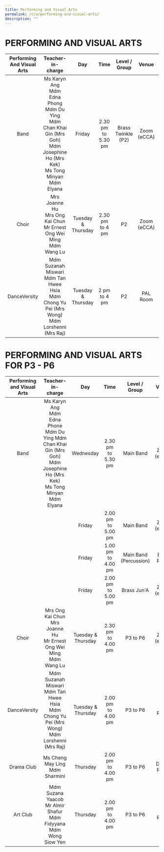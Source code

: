 ```yaml
---
title: Performing and Visual Arts
permalink: /cca/performing-and-visual-arts/
description: ""
---
```


# PERFORMING AND VISUAL ARTS

| Performing And Visual Arts |                                                                   Teacher-in-charge                                                                   |        Day         |        Time        |   Level / Group    |    Venue    |    Recruiting which level for 2022?    |
| :------------------------: | :---------------------------------------------------------------------------------------------------------------------------------------------------: | :----------------: | :----------------: | :----------------: | :---------: | :------------------------------------: |
|            Band            | Ms Karyn Ang <br>Mdm Edna Phong <br> Mdm Du Ying <br> Mdm Chan Khai Gin (Mrs Goh) <br> Mdm Josephine Ho (Mrs Kek) <br> Ms Tong Minyan <br> Mdm Elyana |       Friday       | 2.30 pm to 5.30 pm | Brass Twinkle (P2) | Zoom (eCCA) | P2 (subject to suitability assessment) |
|           Choir            |                                     Mrs Joanne Hu <br> Mrs Ong Kai Chun <br>Mr Ernest Ong Wei Ming<br>Mdm Wang Lu                                     | Tuesday & Thursday |  2.30 pm to 4 pm   |         P2         | Zoom (eCCA) | P2 (subject to audition by instructor) |
|        DanceVersity        |                          Mdm Suzanah Miswari <br>Mdm Tan Hwee Hsia<br>Mdm Chong Yu Pei (Mrs Wong)<br>Mdm Lorshenni (Mrs Raj)                          | Tuesday & Thursday |    2 pm to 4 pm    |         P2         |  PAL Room   | P2 (subject to audition by instructor) |

# PERFORMING AND VISUAL ARTS FOR P3 - P6

| Performing and Visual Arts |                                                              Teacher-in-charge                                                               |        Day         |        Time        |     Level / Group      |    Venue    |       Recruiting which level for 2022?        |
| :------------------------: | :------------------------------------------------------------------------------------------------------------------------------------------: | :----------------: | :----------------: | :--------------------: | :---------: | :-------------------------------------------: |
|            Band            | Ms Karyn Ang <br>Mdm Edna Phone <br>Mdm Du Ying Mdm Chan Khai Gin (Mrs Goh) <br>Mdm Josephine Ho (Mrs Kek) <br>Ms Tong Minyan <br>Mdm Elyana |     Wednesday      | 2.30 pm to 5.30 pm |       Main Band        | Zoom (eCCA) | P3 and P4 (subject to suitability assessment) |
|                            |                                                                                                                                              |       Friday       | 2.00 pm to 5.00 pm |       Main Band        | Zoom (eCCA) |                                               |
|                            |                                                                                                                                              |       Friday       | 1.00 pm to 4.00 pm | Main Band (Percussion) |  Band Room  |                                               |
|                            |                                                                                                                                              |       Friday       | 2.00 pm to 5.00 pm |      Brass Jun'A       | Zoom (eCCA) |                                               |
|           Choir            |                                Mrs Ong Kai Chun <br>Mrs Joanne Hu <br>Mr Ernest Ong Wei Ming <br>Mdm Wang Lu                                 | Tuesday & Thursday | 2.30 pm to 4.00 pm |        P3 to P6        | Zoom (eCCA) | P3 to P5 (subject to audition by instructor)  |
|        DanceVersity        |                    Mdm Suzanah <br>Miswari Mdm Tan Hwee Hsia <br>Mdm Chong Yu Pei (Mrs Wong) <br>Mdm Lorshenni (Mrs Raj)                     | Tuesday & Thursday | 2.00 pm to 4.00 pm |        P3 to P6        |  PAL Room   | P3 to P5 (subject to audition by instructor)  |
|         Drama Club         |                                                      Ms Cheng May Ling <br>Mdm Sharmini                                                      |      Thursday      | 2.00 pm to 4.00 pm |        P3 to P6        | Dance Room  |                   P3 to P5                    |
|          Art Club          |                                   Mdm Suzana Yaacob <br>Mr Almir Shafur Mdm Fidyyana <br>Mdm Wong Siow Yen                                   |      Thursday      | 2.00 pm to 4.00 pm |        P3 to P6        |  Art Room   |                   P3 to P5                    |
